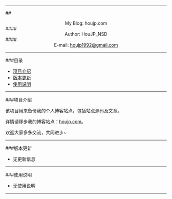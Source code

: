 ****

##<center>My Blog: houjp.com</center>
####<center>Author: HouJP_NSD</center>
####<center>E-mail: houjp1992@gmail.com</center>

****

###目录
*	[项目介绍](#intro)
*	[版本更新](#version)
*	[使用说明](#usage)

****

###<a name="intro">项目介绍</a>

该项目用来备份我的个人博客站点，包括站点源码及文章。

详情请移步我的博客站点：[houjp.com](http://houjp.com)。

欢迎大家多多交流，共同进步~

****

###<a name="version">版本更新</a>

*	无更新信息

****

###<a name="usage">使用说明</a>

*	无使用说明


****
